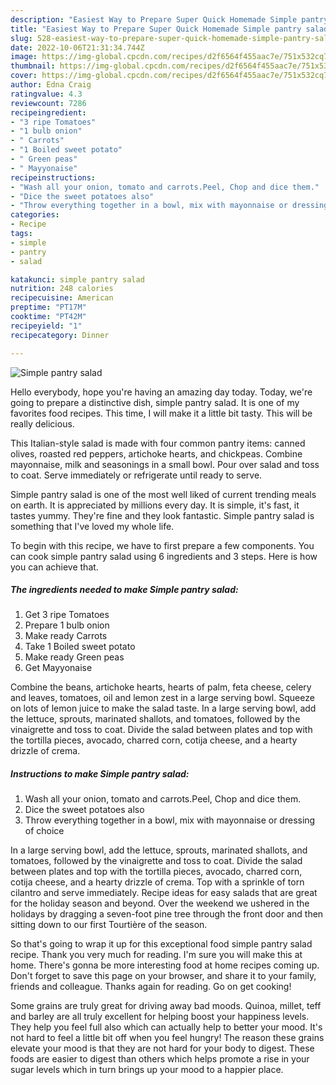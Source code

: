 ```yaml
---
description: "Easiest Way to Prepare Super Quick Homemade Simple pantry salad"
title: "Easiest Way to Prepare Super Quick Homemade Simple pantry salad"
slug: 528-easiest-way-to-prepare-super-quick-homemade-simple-pantry-salad
date: 2022-10-06T21:31:34.744Z
image: https://img-global.cpcdn.com/recipes/d2f6564f455aac7e/751x532cq70/simple-pantry-salad-recipe-main-photo.jpg
thumbnail: https://img-global.cpcdn.com/recipes/d2f6564f455aac7e/751x532cq70/simple-pantry-salad-recipe-main-photo.jpg
cover: https://img-global.cpcdn.com/recipes/d2f6564f455aac7e/751x532cq70/simple-pantry-salad-recipe-main-photo.jpg
author: Edna Craig
ratingvalue: 4.3
reviewcount: 7286
recipeingredient:
- "3 ripe Tomatoes"
- "1 bulb onion"
- " Carrots"
- "1 Boiled sweet potato"
- " Green peas"
- " Mayyonaise"
recipeinstructions:
- "Wash all your onion, tomato and carrots.Peel, Chop and dice them."
- "Dice the sweet potatoes also"
- "Throw everything together in a bowl, mix with mayonnaise or dressing of choice"
categories:
- Recipe
tags:
- simple
- pantry
- salad

katakunci: simple pantry salad 
nutrition: 248 calories
recipecuisine: American
preptime: "PT17M"
cooktime: "PT42M"
recipeyield: "1"
recipecategory: Dinner

---
```



![Simple pantry salad](https://img-global.cpcdn.com/recipes/d2f6564f455aac7e/751x532cq70/simple-pantry-salad-recipe-main-photo.jpg)

Hello everybody, hope you're having an amazing day today. Today, we're going to prepare a distinctive dish, simple pantry salad. It is one of my favorites food recipes. This time, I will make it a little bit tasty. This will be really delicious.

This Italian-style salad is made with four common pantry items: canned olives, roasted red peppers, artichoke hearts, and chickpeas. Combine mayonnaise, milk and seasonings in a small bowl. Pour over salad and toss to coat. Serve immediately or refrigerate until ready to serve.

Simple pantry salad is one of the most well liked of current trending meals on earth. It is appreciated by millions every day. It is simple, it's fast, it tastes yummy. They're fine and they look fantastic. Simple pantry salad is something that I've loved my whole life.


To begin with this recipe, we have to first prepare a few components. You can cook simple pantry salad using 6 ingredients and 3 steps. Here is how you can achieve that.

<!--inarticleads1-->

##### The ingredients needed to make Simple pantry salad:

1. Get 3 ripe Tomatoes
1. Prepare 1 bulb onion
1. Make ready  Carrots
1. Take 1 Boiled sweet potato
1. Make ready  Green peas
1. Get  Mayyonaise


Combine the beans, artichoke hearts, hearts of palm, feta cheese, celery and leaves, tomatoes, oil and lemon zest in a large serving bowl. Squeeze on lots of lemon juice to make the salad taste. In a large serving bowl, add the lettuce, sprouts, marinated shallots, and tomatoes, followed by the vinaigrette and toss to coat. Divide the salad between plates and top with the tortilla pieces, avocado, charred corn, cotija cheese, and a hearty drizzle of crema. 

<!--inarticleads2-->

##### Instructions to make Simple pantry salad:

1. Wash all your onion, tomato and carrots.Peel, Chop and dice them.
1. Dice the sweet potatoes also
1. Throw everything together in a bowl, mix with mayonnaise or dressing of choice


In a large serving bowl, add the lettuce, sprouts, marinated shallots, and tomatoes, followed by the vinaigrette and toss to coat. Divide the salad between plates and top with the tortilla pieces, avocado, charred corn, cotija cheese, and a hearty drizzle of crema. Top with a sprinkle of torn cilantro and serve immediately. Recipe ideas for easy salads that are great for the holiday season and beyond. Over the weekend we ushered in the holidays by dragging a seven-foot pine tree through the front door and then sitting down to our first Tourtière of the season. 

So that's going to wrap it up for this exceptional food simple pantry salad recipe. Thank you very much for reading. I'm sure you will make this at home. There's gonna be more interesting food at home recipes coming up. Don't forget to save this page on your browser, and share it to your family, friends and colleague. Thanks again for reading. Go on get cooking!

Some grains are truly great for driving away bad moods. Quinoa, millet, teff and barley are all truly excellent for helping boost your happiness levels. They help you feel full also which can actually help to better your mood. It's not hard to feel a little bit off when you feel hungry! The reason these grains elevate your mood is that they are not hard for your body to digest. These foods are easier to digest than others which helps promote a rise in your sugar levels which in turn brings up your mood to a happier place.
